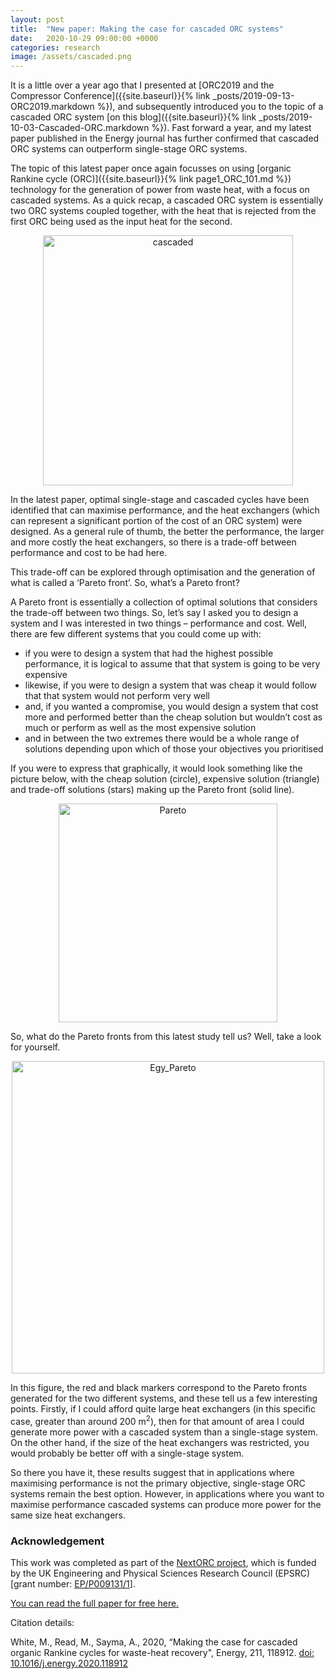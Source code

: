 ```yaml
---
layout: post
title:  "New paper: Making the case for cascaded ORC systems"
date:   2020-10-29 09:00:00 +0000
categories: research
image: /assets/cascaded.png
---
```

It is a little over a year ago that I presented at [ORC2019 and the Compressor Conference]({{site.baseurl}}{% link _posts/2019-09-13-ORC2019.markdown %}), and subsequently introduced you to the topic of a cascaded ORC system [on this blog]({{site.baseurl}}{% link _posts/2019-10-03-Cascaded-ORC.markdown %}). Fast forward a year, and my latest paper published in the Energy journal has further confirmed that cascaded ORC systems can outperform single-stage ORC systems.

The topic of this latest paper once again focusses on using [organic Rankine cycle (ORC)]({{site.baseurl}}{% link page1_ORC_101.md %}) technology for the generation of power from waste heat, with a focus on cascaded systems. As a quick recap, a cascaded ORC system is essentially two ORC systems coupled together, with the heat that is rejected from the first ORC being used as the input heat for the second.

<p></p>
<div style="text-align:center">
	<img src="{{site.baseurl}}/assets/cascaded.png" alt="cascaded" style="width:400px;" />
</div>
<p></p>

In the latest paper, optimal single-stage and cascaded cycles have been identified that can maximise performance, and the heat exchangers (which can represent a significant portion of the cost of an ORC system) were designed.  As a general rule of thumb, the better the performance, the larger and more costly the heat exchangers, so there is a trade-off between performance and cost to be had here.

This trade-off can be explored through optimisation and the generation of what is called a ‘Pareto front’. So, what’s a Pareto front?

A Pareto front is essentially a collection of optimal solutions that considers the trade-off between two things. So, let’s say I asked you to design a system and I was interested in two things – performance and cost. Well, there are few different systems that you could come up with:
* if you were to design a system that had the highest possible performance, it is logical to assume that that system is going to be very expensive
* likewise, if you were to design a system that was cheap it would follow that that system would not perform very well
* and, if you wanted a compromise, you would design a system that cost more and performed better than the cheap solution but wouldn’t cost as much or perform as well as the most expensive solution
* and in between the two extremes there would be a whole range of solutions depending upon which of those your objectives you prioritised

If you were to express that graphically, it would look something like the picture below, with the cheap solution (circle), expensive solution (triangle) and trade-off solutions (stars) making up the Pareto front (solid line).

<p></p>
<div style="text-align:center">
	<img src="{{site.baseurl}}/assets/Pareto_front.png" alt="Pareto" style="width:350px;" />
</div>
<p></p>

So, what do the Pareto fronts from this latest study tell us? Well, take a look for yourself.

<p></p>
<div style="text-align:center">
	<img src="{{site.baseurl}}/assets/Energy2020_pareto.png" alt="Egy_Pareto" style="width:500px;" />
</div>
<p></p>

In this figure, the red and black markers correspond to the Pareto fronts generated for the two different systems, and these tell us a few interesting points. Firstly, if I could afford quite large heat exchangers (in this specific case, greater than around 200 m<sup>2</sup>), then for that amount of area I could generate more power with a cascaded system than a single-stage system. On the other hand, if the size of the heat exchangers was restricted, you would probably be better off with a single-stage system.

So there you have it, these results suggest that in applications where maximising performance is not the primary objective, single-stage ORC systems remain the best option. However, in applications where you want to maximise performance cascaded systems can produce more power for the same size heat exchangers.

### Acknowledgement
This work was completed as part of the [NextORC project](https://researchcentres.city.ac.uk/thermo-fluids/nextorc), which is funded by the UK Engineering and Physical Sciences Research Council (EPSRC) [grant number: [EP/P009131/1](https://gow.epsrc.ukri.org/NGBOViewGrant.aspx?GrantRef=EP/P009131/1)].

[You can read the full paper for free here.](https://doi.org/10.1016/j.energy.2020.118912)

Citation details:

White, M., Read, M., Sayma, A., 2020, “Making the case for cascaded organic Rankine cycles for waste-heat recovery", Energy, 211, 118912. [doi: 10.1016/j.energy.2020.118912](https://doi.org/10.1016/j.energy.2020.118912)